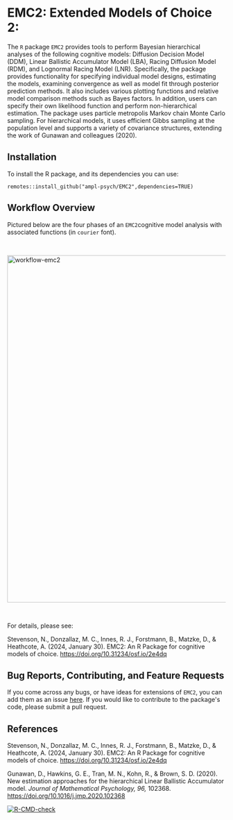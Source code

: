 # EMC2: Extended Models of Choice 2:

The `R` package `EMC2` provides tools to perform Bayesian hierarchical analyses of the following cognitive models: Diffusion Decision Model (DDM), Linear Ballistic Accumulator Model (LBA), Racing Diffusion Model (RDM), and Lognormal Racing Model (LNR). Specifically, the package provides functionality for specifying individual model designs, estimating the models, examining convergence as well as model fit through posterior prediction methods. It also includes various plotting functions and relative model comparison methods such as Bayes factors. In addition, users can specify their own likelihood function and perform non-hierarchical estimation. The package uses particle metropolis Markov chain Monte Carlo sampling. For hierarchical models, it uses efficient Gibbs sampling at the population level and supports a variety of covariance structures, extending the work of Gunawan and colleagues (2020).  
## Installation

To install the R package, and its dependencies you can use: 

`remotes::install_github("ampl-psych/EMC2",dependencies=TRUE)`

## Workflow Overview

Pictured below are the four phases of an `EMC2`cognitive model analysis with associated functions (in `courier` font).  

&nbsp; 

<img width="800" alt="workflow-emc2" src="https://github.com/user-attachments/assets/ed96de6c-17b9-47f5-9153-cd19cff47d34">

&nbsp;

For details, please see: 

Stevenson, N., Donzallaz, M. C., Innes, R. J., Forstmann, B., Matzke, D., & Heathcote, A. (2024, January 30). EMC2: An R Package for cognitive models of choice. https://doi.org/10.31234/osf.io/2e4dq

## Bug Reports, Contributing, and Feature Requests

If you come across any bugs, or have ideas for extensions of `EMC2`, you can add them as an issue [here](https://github.com/ampl-psych/EMC2/issues). If you would like to contribute to the package's code, please submit a pull request.

## References

Stevenson, N., Donzallaz, M. C., Innes, R. J., Forstmann, B., Matzke, D., & Heathcote, A. (2024, January 30). EMC2: An R Package for cognitive models of choice. https://doi.org/10.31234/osf.io/2e4dq

Gunawan, D., Hawkins, G. E., Tran, M. N., Kohn, R., & Brown, S. D. (2020). New estimation approaches for the hierarchical Linear Ballistic Accumulator model. *Journal of Mathematical Psychology, 96,* 102368. https://doi.org/10.1016/j.jmp.2020.102368


<!-- badges: start -->

[![R-CMD-check](https://github.com/ampl-psych/EMC2/actions/workflows/R-CMD-check.yaml/badge.svg)](https://github.com/ampl-psych/EMC2/actions/workflows/R-CMD-check.yaml)

<!-- badges: end -->
